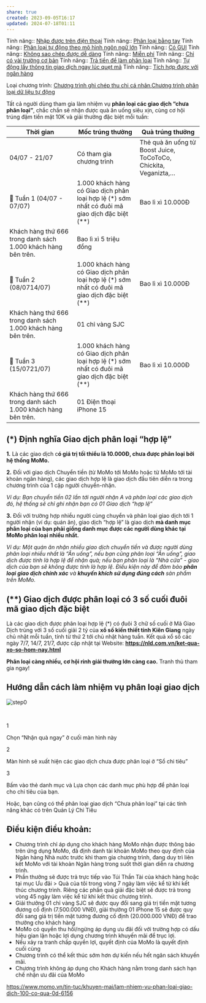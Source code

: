 ```yaml
---
share: true
created: 2023-09-05T16:17
updated: 2024-07-18T01:11
---
```

Tính năng:: [Nhập được trên điện thoại](../../3%20T%C3%ADnh%20n%C4%83ng/C%C3%A1ch%20nh%E1%BA%ADp%20li%E1%BB%87u/Nh%E1%BA%ADp%20%C4%91%C6%B0%E1%BB%A3c%20tr%C3%AAn%20%C4%91i%E1%BB%87n%20tho%E1%BA%A1i.md)
Tính năng:: [Phân loại bằng tay](../../3%20T%C3%ADnh%20n%C4%83ng/C%C3%A1ch%20ph%C3%A2n%20lo%E1%BA%A1i/Ph%C3%A2n%20lo%E1%BA%A1i%20b%E1%BA%B1ng%20tay.md)
Tính năng:: [Phân loại tự động theo mô hình ngôn ngữ lớn](../../3%20T%C3%ADnh%20n%C4%83ng/C%C3%A1ch%20ph%C3%A2n%20lo%E1%BA%A1i/Ph%C3%A2n%20lo%E1%BA%A1i%20t%E1%BB%B1%20%C4%91%E1%BB%99ng%20theo%20m%C3%B4%20h%C3%ACnh%20ng%C3%B4n%20ng%E1%BB%AF%20l%E1%BB%9Bn.md)
Tính năng:: [Có GUI](../../3%20T%C3%ADnh%20n%C4%83ng/Giao%20di%E1%BB%87n/C%C3%B3%20GUI.md)
Tính năng:: [Không sao chép được dễ dàng](../../3%20T%C3%ADnh%20n%C4%83ng/Kh%E1%BA%A3%20n%C4%83ng%20t%C3%ADch%20h%E1%BB%A3p/Kh%C3%B4ng%20sao%20ch%C3%A9p%20%C4%91%C6%B0%E1%BB%A3c%20d%E1%BB%85%20d%C3%A0ng.md)
Tính năng:: [Miễn phí](../../3%20T%C3%ADnh%20n%C4%83ng/Ch%C3%ADnh%20s%C3%A1ch%20gi%C3%A1/Mi%E1%BB%85n%20ph%C3%AD.md)
Tính năng:: [Chỉ có vài trường cơ bản](../../3%20T%C3%ADnh%20n%C4%83ng/S%E1%BB%91%20l%C6%B0%E1%BB%A3ng%20tr%C6%B0%E1%BB%9Dng%20ph%C3%A2n%20lo%E1%BA%A1i/Ch%E1%BB%89%20c%C3%B3%20v%C3%A0i%20tr%C6%B0%E1%BB%9Dng%20c%C6%A1%20b%E1%BA%A3n.md)
Tính năng:: [Trả tiền để làm phân loại](../../3%20T%C3%ADnh%20n%C4%83ng/Ch%C3%ADnh%20s%C3%A1ch%20gi%C3%A1/Tr%E1%BA%A3%20ti%E1%BB%81n%20%C4%91%E1%BB%83%20l%C3%A0m%20ph%C3%A2n%20lo%E1%BA%A1i.md)
Tính năng:: [Tự động lấy thông tin giao dịch ngay lúc quẹt mã](../../3%20T%C3%ADnh%20n%C4%83ng/C%C3%A1ch%20nh%E1%BA%ADp%20li%E1%BB%87u/T%E1%BB%B1%20%C4%91%E1%BB%99ng%20l%E1%BA%A5y%20th%C3%B4ng%20tin%20giao%20d%E1%BB%8Bch%20ngay%20l%C3%BAc%20qu%E1%BA%B9t%20m%C3%A3.md)
Tính năng:: [Tích hợp được với ngân hàng](../../3%20T%C3%ADnh%20n%C4%83ng/Kh%E1%BA%A3%20n%C4%83ng%20t%C3%ADch%20h%E1%BB%A3p/T%C3%ADch%20h%E1%BB%A3p%20%C4%91%C6%B0%E1%BB%A3c%20v%E1%BB%9Bi%20ng%C3%A2n%20h%C3%A0ng.md)

Loại chương trình: [Chương trình ghi chép thu chi cá nhân](../../4%20Lo%E1%BA%A1i%20ch%C6%B0%C6%A1ng%20tr%C3%ACnh/Ch%C6%B0%C6%A1ng%20tr%C3%ACnh%20ghi%20ch%C3%A9p%20thu%20chi%20c%C3%A1%20nh%C3%A2n.md),[Chương trình phân loại dữ liệu tự động](../../4%20Lo%E1%BA%A1i%20ch%C6%B0%C6%A1ng%20tr%C3%ACnh/Ch%C6%B0%C6%A1ng%20tr%C3%ACnh%20ph%C3%A2n%20lo%E1%BA%A1i%20d%E1%BB%AF%20li%E1%BB%87u%20t%E1%BB%B1%20%C4%91%E1%BB%99ng.md)


Tất cả người dùng tham gia làm nhiệm vụ **phân loại các giao dịch “chưa phân loại”**, chắc chắn sẽ nhận được quà ăn uống siêu xịn, cùng cơ hội trúng đậm tiền mặt 10K và giải thưởng đặc biệt mỗi tuần:

| **Thời gian**                                                 | **Mốc trúng thưởng**                                                                           | **Quà trúng thưởng**                                            |
| ------------------------------------------------------------- | ---------------------------------------------------------------------------------------------- | --------------------------------------------------------------- |
| 04/07 - 21/07                                                 | Có tham gia chương trình                                                                       | Thẻ quà ăn uống từ Boost Juice, ToCoToCo, Chickita, Veganizta,… |
| 🎁 Tuần 1 (04/07 - 07/07)                                     | 1.000 khách hàng có Giao dịch phân loại hợp lệ (*) sớm nhất có đuôi mã giao dịch đặc biệt (**) | Bao lì xì 10.000Đ                                               |
| Khách hàng thứ 666 trong danh sách 1.000 khách hàng bên trên. | Bao lì xì 5 triệu đồng                                                                         |                                                                 |
| 🎁 Tuần 2 (08/0714/07)                                        | 1.000 khách hàng có Giao dịch phân loại hợp lệ (*) sớm nhất có đuôi mã giao dịch đặc biệt (**) | Bao lì xì 10.000Đ                                               |
| Khách hàng thứ 666 trong danh sách 1.000 khách hàng bên trên. | 01 chỉ vàng SJC                                                                                |                                                                 |
| 🎁 Tuần 3 (15/0721/07)                                        | 1.000 khách hàng có Giao dịch phân loại hợp lệ (*) sớm nhất có đuôi mã giao dịch đặc biệt (**) | Bao lì xì 10.000Đ                                               |
| Khách hàng thứ 666 trong danh sách 1.000 khách hàng bên trên. | 01 Điện thoại iPhone 15                                                                        |                                                                 |

## (*) Định nghĩa Giao dịch phân loại “hợp lệ”

**1.** Là các giao dịch c**ó giá trị tối thiểu là 10.000Đ, chưa được phân loại bởi hệ thống MoMo.**

**2.** Đối với giao dịch Chuyển tiền (từ MoMo tới MoMo hoặc từ MoMo tới tài khoản ngân hàng), các giao dịch hợp lệ là giao dịch đầu tiên diễn ra trong chương trình của 1 cặp người chuyển-nhận.

*Ví dụ: Bạn chuyển tiền 02 lần tới người nhận A và phân loại các giao dịch đó, hệ thống sẽ chỉ ghi nhận bạn có 01 Giao dịch “hợp lệ”*

**3.** Đối với trường hợp nhiều người cùng chuyển và phân loại giao dịch tới 1 người nhận (ví dụ: quán ăn), giao dịch “hợp lệ” là giao dịch **mà danh mục phân loại của bạn phải giống danh mục được các người dùng khác tại MoMo phân loại nhiều nhất.** 

*Ví dụ: Một quán ăn nhận nhiều giao dịch chuyển tiền và được người dùng phân loại nhiều nhất là “Ăn uống”, nếu bạn cũng phân loại “Ăn uống”, giao dịch được tính là hợp lệ để nhận quà; nếu bạn phân loại là “Nhà cửa” - giao dịch của bạn sẽ không được tính là hợp lệ. Điều kiện này để đảm bảo **phân loại giao dịch chính xác** và **khuyến khích sử dụng đúng cách** sản phẩm trên MoMo.*

## (**) Giao dịch được phân loại có 3 số cuối đuôi mã giao dịch đặc biệt

Là các giao dịch được phân loại hợp lệ (*) có đuôi 3 chữ số cuối ở Mã Giao Dịch trùng với 3 số cuối giải 2 tỷ của **xổ số kiến thiết tỉnh Kiên Giang** ngày chủ nhật mỗi tuần, tính từ thứ 2 tới chủ nhật hàng tuần. Kết quả xổ số các ngày 7/7, 14/7, 21/7, được cập nhật tại Website: **https://nld.com.vn/ket-qua-xo-so-hom-nay.html**

**Phân loại càng nhiều, cơ hội rinh giải thưởng lớn càng cao.** Tranh thủ tham gia ngay!

## Hướng dẫn cách làm nhiệm vụ phân loại giao dịch

![step0](https://homepage.momocdn.net/img/momo-amazone-s3-api-240705091303-638557675838648918.jpg)

![step1](data:image/gif;base64,R0lGODlhAQABAIAAAAAAAP///yH5BAEAAAAALAAAAAABAAEAAAIBRAA7)

![step2](data:image/gif;base64,R0lGODlhAQABAIAAAAAAAP///yH5BAEAAAAALAAAAAABAAEAAAIBRAA7)

1

Chọn “Nhận quà ngay” ở cuối màn hình này

2

Màn hình sẽ xuất hiện các giao dịch chưa được phân loại ở “Sổ chi tiêu”

3

Bấm vào thẻ danh mục và Lựa chọn các danh mục phù hợp để phân loại cho chi tiêu của bạn.

Hoặc, bạn cũng có thể phân loại giao dịch “Chưa phân loại” tại các tính năng khác có trên Quản Lý Chi Tiêu

## Điều kiện điều khoản:

- Chương trình chỉ áp dụng cho khách hàng MoMo nhận được thông báo trên ứng dụng MoMo, đã định danh tài khoản MoMo theo quy định của Ngân hàng Nhà nước trước khi tham gia chương trình, đang duy trì liên kết MoMo với tài khoản Ngân hàng trong suốt thời gian diễn ra chương trình.
- Phần thưởng sẽ được trả trực tiếp vào Túi Thần Tài của khách hàng hoặc tại mục Ưu đãi > Quà của tôi trong vòng 7 ngày làm việc kể từ khi kết thúc chương trình. Riêng các phần quà giải đặc biệt sẽ được trả trong vòng 45 ngày làm việc kể từ khi kết thúc chương trình.
- Giải thưởng 01 chỉ vàng SJC sẽ được quy đổi sang giá trị tiền mặt tương đương cố định (7.500.000 VNĐ), giải thưởng 01 iPhone 15 sẽ được quy đổi sang giá trị tiền mặt tương đương cố định (20.000.000 VNĐ) để trao thưởng cho khách hàng
- MoMo có quyền thu hồi/ngừng áp dụng ưu đãi đối với trường hợp có dấu hiệu gian lận hoặc lợi dụng chương trình khuyến mãi để trục lợi.
- Nếu xảy ra tranh chấp quyền lợi, quyết định của MoMo là quyết định cuối cùng
- Chương trình có thể kết thúc sớm hơn dự kiến nếu hết ngân sách khuyến mãi.
- Chương trình không áp dụng cho Khách hàng nằm trong danh sách hạn chế nhận ưu đãi của MoMo

https://www.momo.vn/tin-tuc/khuyen-mai/lam-nhiem-vu-phan-loai-giao-dich-100-co-qua-0d-6156